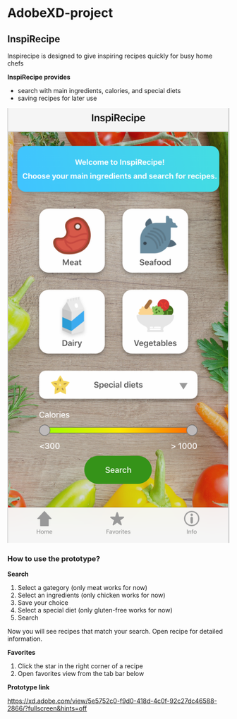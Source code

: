 # AdobeXD-project

## InspiRecipe

Inspirecipe is designed to give inspiring recipes quickly for busy home chefs

**InspiRecipe provides**
- search with main ingredients, calories, and special diets
- saving recipes for later use

![InspiRecipe](screenshot-home.png)

### How to use the prototype?

**Search**

1. Select a gategory (only meat works for now)
2. Select an ingredients (only chicken works for now)
3. Save your choice
4. Select a special diet (only gluten-free works for now)
5. Search

Now you will see recipes that match your search. Open recipe for detailed information.

**Favorites**

1. Click the star in the right corner of a recipe
2. Open favorites view from the tab bar below

**Prototype link**

https://xd.adobe.com/view/5e5752c0-f9d0-418d-4c0f-92c27dc46588-2866/?fullscreen&hints=off
